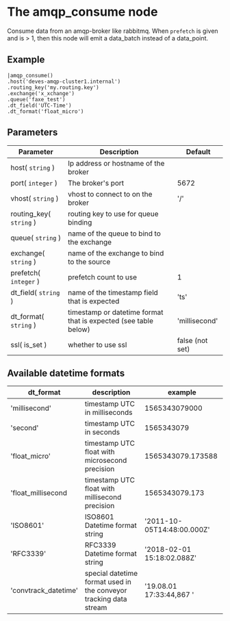The amqp_consume node
=====================

Consume data from an amqp-broker like rabbitmq.
When `prefetch` is given and is > 1, then this node will emit a data_batch instead of a data_point.


Example
-------

    |amqp_consume()
    .host('deves-amqp-cluster1.internal') 
    .routing_key('my.routing.key')
    .exchange('x_xchange')
    .queue('faxe_test')
    .dt_field('UTC-Time')
    .dt_format('float_micro')


Parameters
----------

Parameter     | Description | Default 
--------------|-------------|---------
host( `string` )| Ip address or hostname of the broker|
port( `integer` )| The broker's port | 5672
vhost( `string` )| vhost to connect to on the broker| '/'
routing_key( `string` )| routing key to use for queue binding|
queue( `string` )|name of the queue to bind to the exchange|
exchange( `string` )|name of the exchange to bind to the source|
prefetch( `integer` )|prefetch count to use| 1
dt_field( `string` )|name of the timestamp field that is expected|'ts'
dt_format( `string` )|timestamp or datetime format that is expected (see table below)| 'millisecond'
ssl( is_set ) | whether to use ssl | false (not set)



Available datetime formats
--------------------------

dt_format    | description                                  | example
-------------|----------------------------------------------|-------------
'millisecond'|timestamp UTC in milliseconds                 |1565343079000
'second'     |timestamp UTC in seconds                      |1565343079
'float_micro'|timestamp UTC float with microsecond precision|1565343079.173588
'float_millisecond|timestamp UTC float with millisecond precision|1565343079.173
'ISO8601'    |ISO8601 Datetime format string                |'2011-10-05T14:48:00.000Z'
'RFC3339'    |RFC3339 Datetime format string                |'2018-02-01 15:18:02.088Z'
'convtrack_datetime'|special datetime format used in the conveyor tracking data stream|'19.08.01  17:33:44,867  '

